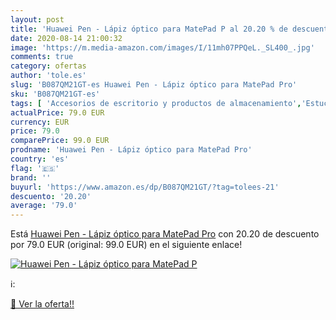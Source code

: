 ```yaml
---
layout: post
title: 'Huawei Pen - Lápiz óptico para MatePad P al 20.20 % de descuento'
date: 2020-08-14 21:00:32
image: 'https://m.media-amazon.com/images/I/11mh07PPQeL._SL400_.jpg'
comments: true
category: ofertas
author: 'tole.es'
slug: 'B087QM21GT-es Huawei Pen - Lápiz óptico para MatePad Pro'
sku: 'B087QM21GT-es'
tags: [ 'Accesorios de escritorio y productos de almacenamiento','Estuches escolares','Herramientas de mano para jardinería','Jardinería','Jardín','Material de oficina','Materiales, organizadores y dispensadores de escritorio','Oficina y papelería','Tijeras de podar para jardinería','lápiz', ]
actualPrice: 79.0 EUR
currency: EUR
price: 79.0
comparePrice: 99.0 EUR
prodname: 'Huawei Pen - Lápiz óptico para MatePad Pro'
country: 'es'
flag: '🇪🇸'
brand: ''
buyurl: 'https://www.amazon.es/dp/B087QM21GT/?tag=tolees-21'
descuento: '20.20'
average: '79.0'
---
```


Está [Huawei Pen - Lápiz óptico para MatePad Pro](https://www.amazon.es/dp/B087QM21GT/?tag=tolees-21) con 20.20 de descuento por 79.0 EUR (original: 99.0 EUR) en el siguiente enlace!

[![Huawei Pen - Lápiz óptico para MatePad P](https://m.media-amazon.com/images/I/11mh07PPQeL._SL400_.jpg)](https://www.amazon.es/dp/B087QM21GT/?tag=tolees-21)

ℹ️:


[🛒 Ver la oferta!!](https://www.amazon.es/dp/B087QM21GT/?tag=tolees-21)
